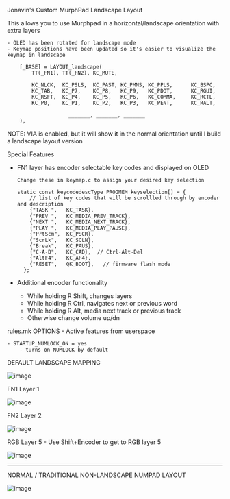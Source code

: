 Jonavin's Custom MurphPad Landscape Layout
 
This allows you to use Murphpad in a horizontal/landscape orientation with extra layers

    - OLED has been rotated for landscape mode 
    - Keymap positions have been updated so it's easier to visualize the keymap in landscape 

        [_BASE] = LAYOUT_landscape(
            TT(_FN1), TT(_FN2), KC_MUTE,

            KC_NLCK,  KC_PSLS,  KC_PAST, KC_PMNS, KC_PPLS,      KC_BSPC,
            KC_TAB,   KC_P7,    KC_P8,   KC_P9,   KC_PDOT,      KC_RGUI,
            KC_RSFT,  KC_P4,    KC_P5,   KC_P6,   KC_COMMA,     KC_RCTL,
            KC_P0,    KC_P1,    KC_P2,   KC_P3,   KC_PENT,      KC_RALT,

                        _______, _______, _______
        ),

NOTE:  VIA is enabled, but it will show it in the normal orientation until I build a landscape layout version

Special Features
  - FN1 layer has encoder selectable key codes and displayed on OLED
        
        Change these in keymap.c to assign your desired key selection

        static const keycodedescType PROGMEM keyselection[] = {
            // list of key codes that will be scrollled through by encoder and description
            {"TASK ",   KC_TASK},
            {"PREV ",   KC_MEDIA_PREV_TRACK},
            {"NEXT ",   KC_MEDIA_NEXT_TRACK},
            {"PLAY ",   KC_MEDIA_PLAY_PAUSE},
            {"PrtScm",  KC_PSCR},
            {"ScrLk",   KC_SCLN},
            {"Break",   KC_PAUS},
            {"C-A-D",   KC_CAD},  // Ctrl-Alt-Del
            {"AltF4",   KC_AF4},
            {"RESET",   QK_BOOT},   // firmware flash mode
          };

  - Additional encoder functionality
    - While holding R Shift, changes layers
    - While holding R Ctrl, navigates next or previous word
    - While holding R Alt, media next track or previous track
    - Otherwise change volume up/dn


rules.mk OPTIONS - Active features from userspace

    - STARTUP_NUMLOCK_ON = yes
        - turns on NUMLOCK by default

DEFAULT LANDSCAPE MAPPING 

![image](https://user-images.githubusercontent.com/71780717/131718965-b20afef6-3bc5-49e4-952f-5755a9d6d539.png)


FN1 Layer 1

![image](https://user-images.githubusercontent.com/71780717/131719025-d41cbcd9-80b1-4a0a-abb5-55d878752dc6.png)


FN2 Layer 2

![image](https://user-images.githubusercontent.com/71780717/132967003-63268514-2ac3-4069-bca1-6d92992ca403.png)


RGB Layer 5 - Use Shift+Encoder to get to RGB layer 5

![image](https://user-images.githubusercontent.com/71780717/131719492-e2d05a75-3a7a-48ca-94a3-faa3ff891914.png)

--------------

NORMAL / TRADITIONAL NON-LANDSCAPE NUMPAD LAYOUT

![image](https://user-images.githubusercontent.com/71780717/132966975-3b463fb4-059f-42c5-b8b3-a3d35f4a0d6b.png)

